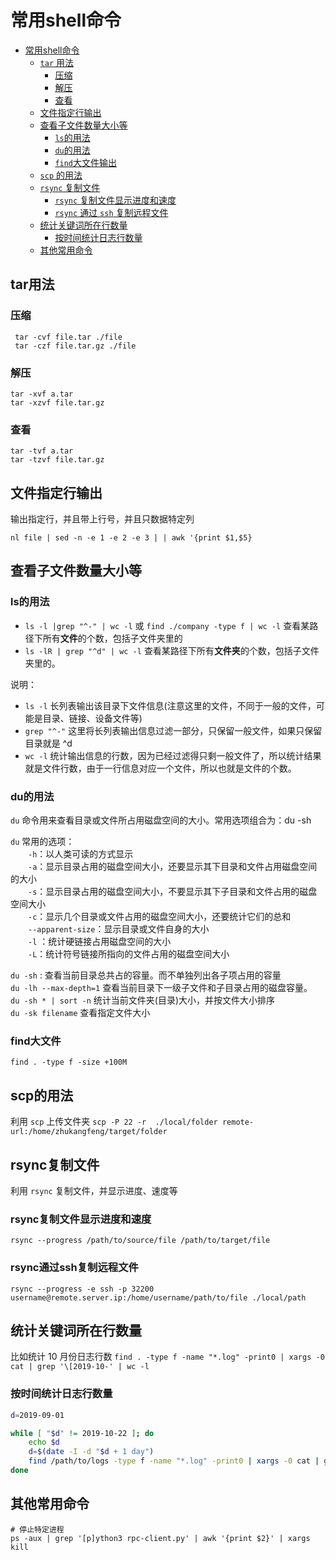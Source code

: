 # 常用shell命令
<!-- TOC -->

- [常用shell命令](#常用shell命令)
    - [`tar` 用法](#tar用法)
        - [压缩](#压缩)
        - [解压](#解压)
        - [查看](#查看)
    - [文件指定行输出](#文件指定行输出)
    - [查看子文件数量大小等](#查看子文件数量大小等)
        - [`ls`的用法](#ls的用法)
        - [`du`的用法](#du的用法)
        - [`find`大文件输出](#find大文件)
    - [`scp` 的用法](#scp的用法)
    - [`rsync` 复制文件](#rsync复制文件)
        - [ `rsync` 复制文件显示进度和速度](#rsync复制文件显示进度和速度)
        - [`rsync` 通过 `ssh` 复制远程文件](#rsync通过ssh复制远程文件)
    - [统计关键词所在行数量](#统计关键词所在行数量)
        - [按时间统计日志行数量](#按时间统计日志行数量)
    - [其他常用命令](#其他常用命令)
<!-- /TOC -->

## tar用法
### 压缩
```
 tar -cvf file.tar ./file
 tar -czf file.tar.gz ./file
```
### 解压
```
tar -xvf a.tar
tar -xzvf file.tar.gz
```
### 查看
```
tar -tvf a.tar
tar -tzvf file.tar.gz
```

## 文件指定行输出
输出指定行，并且带上行号，并且只数据特定列
```shell
nl file | sed -n -e 1 -e 2 -e 3 | | awk '{print $1,$5}
```

## 查看子文件数量大小等
### ls的用法
- `ls -l |grep "^-" | wc -l` 或 `find ./company -type f | wc -l`  查看某路径下所有**文件**的个数，包括子文件夹里的
- `ls -lR | grep "^d" | wc -l` 查看某路径下所有**文件夹**的个数，包括子文件夹里的。

说明：
- `ls -l` 长列表输出该目录下文件信息(注意这里的文件，不同于一般的文件，可能是目录、链接、设备文件等)
- `grep "^-"` 这里将长列表输出信息过滤一部分，只保留一般文件，如果只保留目录就是 ^d
- `wc -l` 统计输出信息的行数，因为已经过滤得只剩一般文件了，所以统计结果就是文件行数，由于一行信息对应一个文件，所以也就是文件的个数。 

### du的用法
`du` 命令用来查看目录或文件所占用磁盘空间的大小。常用选项组合为：du -sh

`du` 常用的选项：  
　　`-h`：以人类可读的方式显示  
　　`-a`：显示目录占用的磁盘空间大小，还要显示其下目录和文件占用磁盘空间的大小  
　　`-s`：显示目录占用的磁盘空间大小，不要显示其下子目录和文件占用的磁盘空间大小  
　　`-c`：显示几个目录或文件占用的磁盘空间大小，还要统计它们的总和  
　　`--apparent-size`：显示目录或文件自身的大小  
　　`-l` ：统计硬链接占用磁盘空间的大小  
　　`-L`：统计符号链接所指向的文件占用的磁盘空间大小  


`du -sh` : 查看当前目录总共占的容量。而不单独列出各子项占用的容量   
`du -lh --max-depth=1`  查看当前目录下一级子文件和子目录占用的磁盘容量。  
`du -sh * | sort -n` 统计当前文件夹(目录)大小，并按文件大小排序  
`du -sk filename` 查看指定文件大小  

### find大文件
`find . -type f -size +100M`

## scp的用法
利用 `scp` 上传文件夹
`scp -P 22 -r  ./local/folder remote-url:/home/zhukangfeng/target/folder`

## rsync复制文件
利用 `rsync` 复制文件，并显示进度、速度等
### rsync复制文件显示进度和速度
`rsync --progress /path/to/source/file /path/to/target/file`
### rsync通过ssh复制远程文件
`rsync --progress -e ssh -p 32200 username@remote.server.ip:/home/username/path/to/file ./local/path`

## 统计关键词所在行数量
比如统计 10 月份日志行数
`find . -type f -name "*.log" -print0 | xargs -0 cat | grep '\[2019-10-' | wc -l`
### 按时间统计日志行数量
```sh
d=2019-09-01

while [ "$d" != 2019-10-22 ]; do
	echo $d
	d=$(date -I -d "$d + 1 day")
	find /path/to/logs -type f -name "*.log" -print0 | xargs -0 cat | grep $d | wc -l
done
```

## 其他常用命令
```shell
# 停止特定进程
ps -aux | grep '[p]ython3 rpc-client.py' | awk '{print $2}' | xargs kill
```
